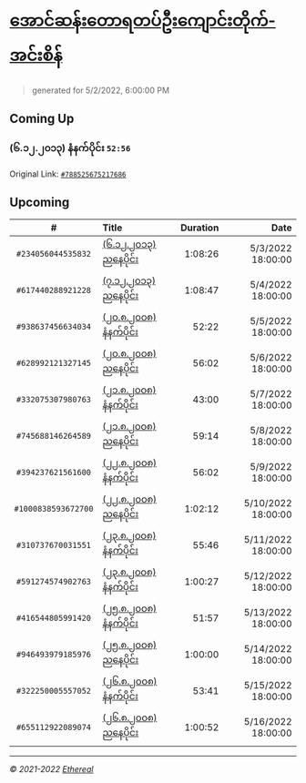 # [အောင်ဆန်းတောရတပ်ဦးကျောင်းတိုက်-အင်းစိန်](https://www.facebook.com/655653464834259)

> generated for 5/2/2022, 6:00:00 PM

## Coming Up

### (၆.၁၂.၂၀၁၃) နံနက်ပိုင်း `52:56`

Original Link: [`#788525675217686`](https://www.facebook.com/655653464834259/videos/788525675217686)

## Upcoming

| # | Title | Duration | Date |
|:-----:|:------|---------:|-------------:|
| `#234056044535832` | [(၆.၁၂.၂၀၁၃) ညနေပိုင်း](https://www.facebook.com/655653464834259/videos/234056044535832) | 1:08:26 | 5/3/2022 18:00:00 |
| `#617440288921228` | [(၇.၁၂.၂၀၁၃) ညနေပိုင်း](https://www.facebook.com/655653464834259/videos/617440288921228) | 1:08:47 | 5/4/2022 18:00:00 |
| `#938637456634034` | [(၂၀.၈.၂၀၀၈) နံနက်ပိုင်း](https://www.facebook.com/655653464834259/videos/938637456634034) | 52:22 | 5/5/2022 18:00:00 |
| `#628992121327145` | [(၂၀.၈.၂၀၀၈) ညနေပိုင်း](https://www.facebook.com/655653464834259/videos/628992121327145) | 56:02 | 5/6/2022 18:00:00 |
| `#332075307980763` | [(၂၁.၈.၂၀၀၈) နံနက်ပိုင်း](https://www.facebook.com/655653464834259/videos/332075307980763) | 43:00 | 5/7/2022 18:00:00 |
| `#745688146264589` | [(၂၁.၈.၂၀၀၈) ညနေပိုင်း](https://www.facebook.com/655653464834259/videos/745688146264589) | 59:14 | 5/8/2022 18:00:00 |
| `#394237621561600` | [(၂၂.၈.၂၀၀၈) နံနက်ပိုင်း](https://www.facebook.com/655653464834259/videos/394237621561600) | 56:02 | 5/9/2022 18:00:00 |
| `#1000838593672700` | [(၂၂.၈.၂၀၀၈) ညနေပိုင်း](https://www.facebook.com/655653464834259/videos/1000838593672700) | 1:02:12 | 5/10/2022 18:00:00 |
| `#310737670031551` | [(၂၃.၈.၂၀၀၈) နံနက်ပိုင်း](https://www.facebook.com/655653464834259/videos/310737670031551) | 55:46 | 5/11/2022 18:00:00 |
| `#591274574902763` | [(၂၃.၈.၂၀၀၈) နံနက်ပိုင်း](https://www.facebook.com/655653464834259/videos/591274574902763) | 1:00:27 | 5/12/2022 18:00:00 |
| `#416544805991420` | [(၂၅.၈.၂၀၀၈) နံနက်ပိုင်း](https://www.facebook.com/655653464834259/videos/416544805991420) | 51:57 | 5/13/2022 18:00:00 |
| `#946493979185976` | [(၂၅.၈.၂၀၀၈) ညနေပိုင်း](https://www.facebook.com/655653464834259/videos/946493979185976) | 1:00:00 | 5/14/2022 18:00:00 |
| `#322250005557052` | [(၂၆.၈.၂၀၀၈) နံနက်ပိုင်း](https://www.facebook.com/655653464834259/videos/322250005557052) | 53:41 | 5/15/2022 18:00:00 |
| `#655112922089074` | [(၂၆.၈.၂၀၀၈) ညနေပိုင်း](https://www.facebook.com/655653464834259/videos/655112922089074) | 1:00:52 | 5/16/2022 18:00:00 |

---

_&copy; 2021-2022 [Ethereal](https://github.com/etherealtech)_